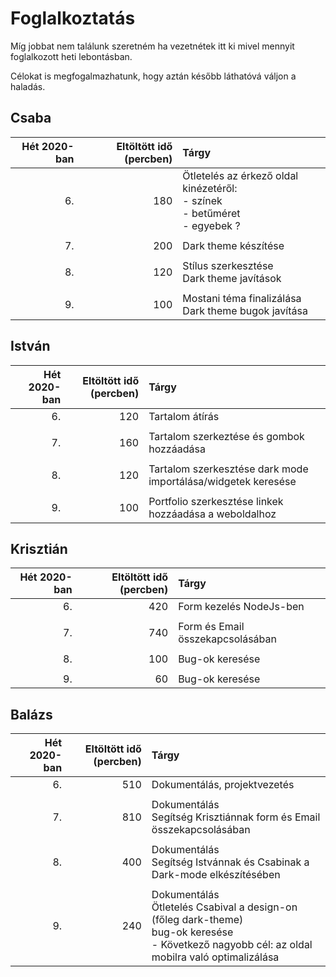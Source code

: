 # Foglalkoztatás

Míg jobbat nem találunk szeretném ha vezetnétek itt ki mivel mennyit foglalkozott heti lebontásban.

Célokat is megfogalmazhatunk, hogy aztán később láthatóvá váljon a haladás.

## Csaba

| Hét 2020-ban | Eltöltött idő (percben) | Tárgy                                                                                  |
| -----------: | ----------------------: | :------------------------------------------------------------------------------------- |
|           6. |                     180 | Ötletelés az érkező oldal kinézetéről: <br> - színek <br> - betűméret <br> - egyebek ? |
|              |                         |                         |
|           7. |                     200 | Dark theme készítése                        |
|              |                         |                         |
|           8. |                     120 | Stílus szerkesztése <br> Dark theme javítások                      |
|              |                         |                         |
|           9. |                     100 | Mostani téma finalizálása <br> Dark theme bugok javítása                        |

## István

| Hét 2020-ban | Eltöltött idő (percben) | Tárgy           |
| -----------: | ----------------------: | :-------------- |
|           6. |                   120   | Tartalom átírás |
|              |                         |                 |
|           7. |                    160  | Tartalom szerkeztése és gombok hozzáadása                    |
|              |                         |                              |
|           8. |                     120 |   Tartalom szerkesztése dark mode importálása/widgetek keresése                           |
|              |                         |                         |
|           9. |                   100   |     Portfolio szerkesztése linkek hozzáadása a weboldalhoz                    |

## Krisztián

| Hét 2020-ban | Eltöltött idő (percben) | Tárgy                               |
| -----------: | ----------------------: | :----------------------             |
|           6. |                     420 | Form kezelés NodeJs-ben             |
|              |                         |                                     |
|           7. |                     740 | Form és Email összekapcsolásában    |
|              |                         |                                     |
|           8. |                     100 | Bug-ok keresése                     |
|              |                         |                                     |
|           9. |                     60  | Bug-ok keresése                     |

## Balázs

| Hét 2020-ban | Eltöltött idő (percben) | Tárgy                        |
| -----------: | ----------------------: | :--------------------------- |
|           6. |                     510 | Dokumentálás, projektvezetés |
|              |                         |                              |
|           7. |                     810 | Dokumentálás <br> Segítség Krisztiánnak form és Email összekapcsolásában  |
|              |                         |                              |
|           8. |                     400 | Dokumentálás <br> Segítség Istvánnak és Csabinak a Dark-mode elkészítésében |
|              |                         |                         |
|           9. |                     240 | Dokumentálás <br> Ötletelés Csabival a design-on (főleg dark-theme) <br> bug-ok keresése <br> - Következő nagyobb cél: az oldal mobilra való optimalizálása |
